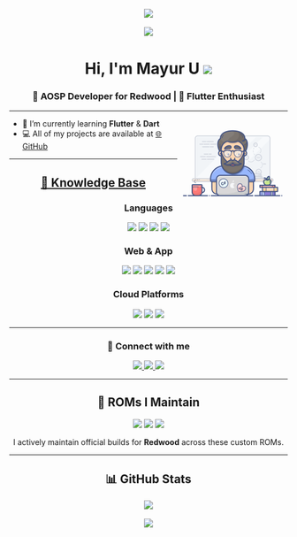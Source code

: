 <p align="center">
  <img src="https://readme-typing-svg.herokuapp.com?font=Fira+Code&size=28&pause=1000&color=00F7FF&center=true&vCenter=true&width=435&lines=Hi%2C+I'm+Mayur+U!;AOSP+Developer+for+Redwood;Flutter+%26+Dart+Learner;Love+Open+Source+%F0%9F%92%BB" />
</p>

<p align="center">
  <img src="https://cdn.dribbble.com/users/1787323/screenshots/10091971/media/d43c019bfeff34be8816481e843ea8c1.png" width="200px">
</p>

<h1 align="center">Hi, I'm Mayur U <img width="30px" src="https://raw.githubusercontent.com/iampavangandhi/iampavangandhi/master/gifs/Hi.gif"></h1>
<h3 align="center">🔧 AOSP Developer for Redwood | 📱 Flutter Enthusiast</h3>

---

<ul>
  <li>🌱 I’m currently learning <strong>Flutter</strong> & <strong>Dart</strong>
    <img align="right" src="https://raw.githubusercontent.com/Elanza-48/Elanza-48/41a4790484e268102dfdab2b7c59d440d3ffafab/resources/img/geek.gif" width="200"/>
  </li>
  <li>💻 All of my projects are available at <a href="https://github.com/Mayur-U">🌐 GitHub</a></li>
</ul>

---

<h2 align="center"><u><b>🧠 Knowledge Base</b></u></h2>

<h3 align="center">Languages</h3>

<p align="center">
  <img src="https://img.shields.io/badge/C%20programming-A8B9CC.svg?style=for-the-badge&logo=c&logoColor=white" />
  <img src="https://img.shields.io/badge/Java-007396.svg?style=for-the-badge&logo=java&logoColor=white" />
  <img src="https://img.shields.io/badge/Javascript-F7DF1E.svg?style=for-the-badge&logo=javascript&logoColor=black" />
  <img src="https://img.shields.io/badge/Python-3776AB.svg?style=for-the-badge&logo=python&logoColor=white" />
</p>

<h3 align="center">Web & App</h3>

<p align="center">
  <img src="https://img.shields.io/badge/HTML5-E34F26.svg?style=for-the-badge&logo=html5&logoColor=white" />
  <img src="https://img.shields.io/badge/CSS3-1572B6.svg?style=for-the-badge&logo=css3&logoColor=white" />
  <img src="https://img.shields.io/badge/React-61DAFB.svg?style=for-the-badge&logo=react&logoColor=black" />
  <img src="https://img.shields.io/badge/Expo-000020.svg?style=for-the-badge&logo=expo&logoColor=white" />
  <img src="https://img.shields.io/badge/Dart-0175C2.svg?style=for-the-badge&logo=dart&logoColor=white" />
</p>

<h3 align="center">Cloud Platforms</h3>

<p align="center">
  <img src="https://img.shields.io/badge/AWS-232F3E.svg?style=for-the-badge&logo=amazonaws&logoColor=white" />
  <img src="https://img.shields.io/badge/GCP-4285F4.svg?style=for-the-badge&logo=googlecloud&logoColor=white" />
  <img src="https://img.shields.io/badge/Azure-0078D4.svg?style=for-the-badge&logo=microsoftazure&logoColor=white" />
</p>

---

<h3 align="center">📡 Connect with me</h3>

<p align="center">
  <a href="https://t.me/Mayurbuilds" target="_blank">
    <img src="https://img.shields.io/badge/Telegram%20Group-2CA5E0.svg?style=for-the-badge&logo=telegram&logoColor=white" />
  </a>
  <a href="https://twitter.com/Mayur72869557" target="_blank">
    <img src="https://img.shields.io/badge/Twitter-1DA1F2.svg?style=for-the-badge&logo=twitter&logoColor=white" />
  </a>
  <a href="https://linktr.ee/Mayur_U" target="_blank">
    <img src="https://img.shields.io/badge/Support%20Me-Linktree-39E09B.svg?style=for-the-badge&logo=linktree&logoColor=white" />
  </a>
</p>

---

<h2 align="center">📱 ROMs I Maintain</h2>

<p align="center">
  <img src="https://img.shields.io/badge/Mist%20OS-Official-9cf?style=for-the-badge" />
  <img src="https://img.shields.io/badge/Axion%20OS-Official-brightgreen?style=for-the-badge" />
  <img src="https://img.shields.io/badge/Rising%20Revived-Official-blueviolet?style=for-the-badge" />
</p>

<p align="center">
  I actively maintain official builds for <strong>Redwood</strong> across these custom ROMs.
</p>

---

<h2 align="center">📊 GitHub Stats</h2>

<p align="center">
  <img src="https://github-readme-stats.vercel.app/api?username=Mayur-U&show_icons=true&theme=tokyonight&hide_border=true&locale=en" />
</p>
<p align="center">
  <img src="https://github-readme-streak-stats.herokuapp.com/?user=Mayur-U&theme=material-palenight" />
</p>
